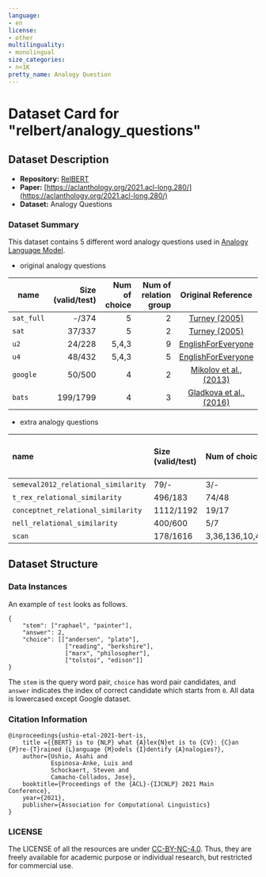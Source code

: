 ```yaml
---
language:
- en
license:
- other
multilinguality:
- monolingual
size_categories:
- n<1K
pretty_name: Analogy Question
---
```


# Dataset Card for "relbert/analogy_questions"
## Dataset Description
- **Repository:** [RelBERT](https://github.com/asahi417/relbert)
- **Paper:** [https://aclanthology.org/2021.acl-long.280/](https://aclanthology.org/2021.acl-long.280/)
- **Dataset:** Analogy Questions

### Dataset Summary
This dataset contains 5 different word analogy questions used in [Analogy Language Model](https://aclanthology.org/2021.acl-long.280/).

- original analogy questions

| name      | Size (valid/test) | Num of choice | Num of relation group | Original Reference                                                         |
|-----------|------------------:|--------------:|----------------------:|:--------------------------------------------------------------------------:|
| `sat_full`| -/374             | 5             | 2                     | [Turney (2005)](https://arxiv.org/pdf/cs/0508053.pdf)                      |
| `sat`     | 37/337            | 5             | 2                     | [Turney (2005)](https://arxiv.org/pdf/cs/0508053.pdf)                      |
| `u2`      | 24/228            | 5,4,3         | 9                     | [EnglishForEveryone](https://englishforeveryone.org/Topics/Analogies.html) |
| `u4`      | 48/432            | 5,4,3         | 5                     | [EnglishForEveryone](https://englishforeveryone.org/Topics/Analogies.html) |
| `google`  | 50/500            | 4             | 2                     | [Mikolov et al., (2013)](https://www.aclweb.org/anthology/N13-1090.pdf)    |
| `bats`    | 199/1799          | 4             | 3                     | [Gladkova et al., (2016)](https://www.aclweb.org/anthology/N18-2017.pdf)   |

- extra analogy questions

| name                                | Size (valid/test)   | Num of choice (valid/test)   | Num of relation group (valid/test)   | Original Reference                                                                                                     |
|:------------------------------------|:--------------------|:-----------------------------|:-------------------------------------|:-----------------------------------------------------------------------------------------------------------------------|
| `semeval2012_relational_similarity` | 79/-                | 3/-                          | 79/-                                 | [relbert/semeval2012_relational_similarity](https://huggingface.co/datasets/relbert/semeval2012_relational_similarity) |
| `t_rex_relational_similarity`       | 496/183             | 74/48                        | 60/19                                | [relbert/t_rex_relational_similarity](https://huggingface.co/datasets/relbert/t_rex_relational_similarity)             |
| `conceptnet_relational_similarity`  | 1112/1192           | 19/17                        | 18/16                                | [relbert/conceptnet_relational_similarity](https://huggingface.co/datasets/relbert/conceptnet_relational_similarity)   |
| `nell_relational_similarity`        | 400/600             | 5/7                          | 4/6                                  | [relbert/nell_relational_similarity](https://huggingface.co/datasets/relbert/nell_relational_similarity)               |
| `scan` | 178/1616            | 3,36,136,10,45,78,15,21,55,120,153,91,28/3,36,136,10,45,78,15,21,55,120,153,91,28 | 2/2                                  | [relbert/scientific_and_creative_analogy](https://huggingface.co/datasets/relbert/scientific_and_creative_analogy) |


## Dataset Structure
### Data Instances
An example of `test` looks as follows.
```
{
    "stem": ["raphael", "painter"],
    "answer": 2,
    "choice": [["andersen", "plato"],
                ["reading", "berkshire"],
                ["marx", "philosopher"],
                ["tolstoi", "edison"]]
}
```
The `stem` is the query word pair, `choice` has word pair candidates,
and `answer` indicates the index of correct candidate which starts from `0`.
All data is lowercased except Google dataset.

### Citation Information
```
@inproceedings{ushio-etal-2021-bert-is,
    title ={{BERT} is to {NLP} what {A}lex{N}et is to {CV}: {C}an {P}re-{T}rained {L}anguage {M}odels {I}dentify {A}nalogies?},
    author={Ushio, Asahi and
            Espinosa-Anke, Luis and
            Schockaert, Steven and
            Camacho-Collados, Jose},
    booktitle={Proceedings of the {ACL}-{IJCNLP} 2021 Main Conference},
    year={2021},
    publisher={Association for Computational Linguistics}
}
```

### LICENSE
The LICENSE of all the resources are under [CC-BY-NC-4.0](./LICENSE). Thus, they are freely available for academic purpose or individual research, but restricted for commercial use.
